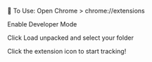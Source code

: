 🚀 To Use:
Open Chrome > chrome://extensions

Enable Developer Mode

Click Load unpacked and select your folder

Click the extension icon to start tracking!